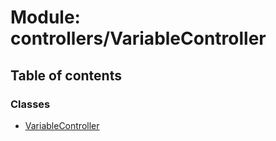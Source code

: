 # Module: controllers/VariableController

## Table of contents

### Classes

- [VariableController](../classes/controllers_VariableController.VariableController.md)
